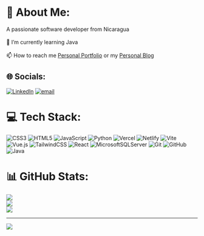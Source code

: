 # 💫 About Me:

A passionate software developer from Nicaragua<br><br>🌱 I’m currently learning Java<br><br>📫 How to reach me [Personal Portfolio](https://portfolio-two-tau-26.vercel.app/) or my [Personal Blog](https://dev.to/jostin_soza_20)



## 🌐 Socials:

[![LinkedIn](https://img.shields.io/badge/LinkedIn-%230077B5.svg?logo=linkedin&logoColor=white)](https://www.linkedin.com/in/jostin-steven-soza-valdivia-9b5596356?utm_source=share&utm_campaign=share_via&utm_content=profile&utm_medium=android_app) [![email](https://img.shields.io/badge/Email-D14836?logo=gmail&logoColor=white)](mailto:jostinsoza08@gmail.com)




# 💻 Tech Stack:

![CSS3](https://img.shields.io/badge/css3-%231572B6.svg?style=for-the-badge&logo=css3&logoColor=white) ![HTML5](https://img.shields.io/badge/html5-%23E34F26.svg?style=for-the-badge&logo=html5&logoColor=white) ![JavaScript](https://img.shields.io/badge/javascript-%23323330.svg?style=for-the-badge&logo=javascript&logoColor=%23F7DF1E) ![Python](https://img.shields.io/badge/python-3670A0?style=for-the-badge&logo=python&logoColor=ffdd54) ![Vercel](https://img.shields.io/badge/vercel-%23000000.svg?style=for-the-badge&logo=vercel&logoColor=white) ![Netlify](https://img.shields.io/badge/netlify-%23000000.svg?style=for-the-badge&logo=netlify&logoColor=#00C7B7) ![Vite](https://img.shields.io/badge/vite-%23646CFF.svg?style=for-the-badge&logo=vite&logoColor=white) ![Vue.js](https://img.shields.io/badge/vue.js-%2335495e.svg?style=for-the-badge&logo=vuedotjs&logoColor=%234FC08D) ![TailwindCSS](https://img.shields.io/badge/tailwindcss-%2338B2AC.svg?style=for-the-badge&logo=tailwind-css&logoColor=white) ![React](https://img.shields.io/badge/react-%2320232a.svg?style=for-the-badge&logo=react&logoColor=%2361DAFB) ![MicrosoftSQLServer](https://img.shields.io/badge/Microsoft%20SQL%20Server-CC2927?style=for-the-badge&logo=microsoft%20sql%20server&logoColor=white) ![Git](https://img.shields.io/badge/git-%23F05033.svg?style=for-the-badge&logo=git&logoColor=white) ![GitHub](https://img.shields.io/badge/github-%23121011.svg?style=for-the-badge&logo=github&logoColor=white) ![Java](https://img.shields.io/badge/Java-ED8B00?style=for-the-badge&logo=openjdk&logoColor=white)

























# 📊 GitHub Stats:

![](https://github-readme-stats.vercel.app/api?username=SozaJostin-Sc&theme=shadow_red&hide_border=false&include_all_commits=false&count_private=false)<br/>
![](https://nirzak-streak-stats.vercel.app/?user=SozaJostin-Sc&theme=shadow_red&hide_border=false)<br/>
![](https://github-readme-stats.vercel.app/api/top-langs/?username=SozaJostin-Sc&theme=shadow_red&hide_border=false&include_all_commits=false&count_private=false&layout=compact)

---

[![](https://visitcount.itsvg.in/api?id=SozaJostin-Sc&icon=0&color=12)](https://visitcount.itsvg.in)





















